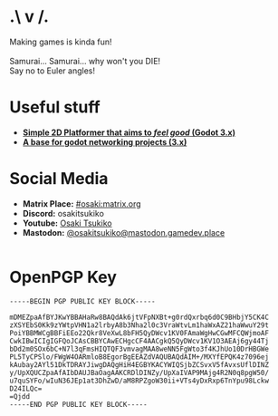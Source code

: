 <!-- <img width="100%" src="https://raw.githubusercontent.com/OsakiTsukiko/OsakiTsukiko/main/banner.jpg"> -->
<h1>.\ v /.</h1>
<p>
Making games is kinda fun!<br><br>
Samurai... Samurai... why won't you  DIE!<br>
Say no to Euler angles!</p>

<h1>Useful stuff</h1>
<ul>
  <li><b><a href="https://github.com/OsakiTsukiko/Platformer2D" target="_blank">Simple 2D Platformer that aims to <i>feel good</i> (Godot 3.x)</a></b></li>
  <li><b><a href="https://github.com/OsakiTsukiko/network-project-base" target="_blank">A base for godot networking projects (3.x)</a></b></li>
</ul>

<h1>Social Media</h1>
<ul>
  <li><b>Matrix Place:</b> <a href="https://matrix.to/#/#osaki:matrix.org" target="_blank">#osaki:matrix.org</a></li>
  <li><b>Discord:</b> osakitsukiko</li>
  <li><b>Youtube:</b> <a href="https://www.youtube.com/channel/UCSoP59daTpsJutrim4QXSow" target="_blank">Osaki Tsukiko</a></li>
  <li><b>Mastodon:</b> <a rel="me" target="_blank" href="https://mastodon.gamedev.place/@osakitsukiko">@osakitsukiko@mastodon.gamedev.place</a></li>
</ul>
<img src="https://profile-counter.glitch.me/osakitsukiko_github_profile_counter/count.svg" width="0px">

<h1>OpenPGP Key</h1>

```
-----BEGIN PGP PUBLIC KEY BLOCK-----

mDMEZpaAfBYJKwYBBAHaRw8BAQdAk6jtVFpNXBt+g0rdQxrbq6d0C9BHbjY5CK4C
zXSYEbS0Kk9zYWtpVHN1a2lrbyA8b3Nha2l0c3VraWtvLm1haWxAZ21haWwuY29t
PoiYBBMWCgBBFiEEo22Qkr8VeXwL8bFH5QyDWcv1KV0FAmaWgHwCGwMFCQWjmoAF
CwkIBwICIgIGFQoJCAsCBBYCAwECHgcCF4AACgkQ5QyDWcv1KV1O3AEAj6gy44Tj
bDd2m0SOx6bC+N7l3qFmsHIQTQF3vmvagMAA8weNN5FgWto3f4KJhUo10DrHBGWe
PL5TyCPSlo/FWgW4OARmloB8EgorBgEEAZdVAQUBAQdAIM+/MXYfEPQK4z7096ej
kAubay2AYl51DkTDRAYJiwgDAQgHiH4EGBYKACYWIQSjbZCSvxV5fAvxsUflDINZ
y/UpXQUCZpaAfAIbDAUJBaOagAAKCRDlDINZy/UpXaIVAP9MAjg4R2N0q8pgW50/
u7quSYFo/wIuN36JEp1at3DhZwD/aM8RPZgoW30ii+VTs4yDxRxp6TnYpu98Lckw
D24ILQc=
=Qjdd
-----END PGP PUBLIC KEY BLOCK-----
```
